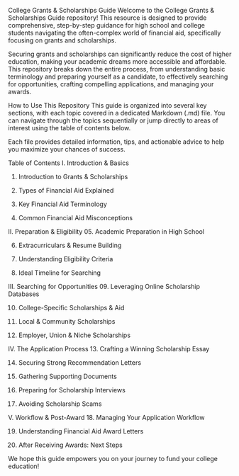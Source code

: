 College Grants & Scholarships Guide
Welcome to the College Grants & Scholarships Guide repository! This resource is designed to provide comprehensive, step-by-step guidance for high school and college students navigating the often-complex world of financial aid, specifically focusing on grants and scholarships.

Securing grants and scholarships can significantly reduce the cost of higher education, making your academic dreams more accessible and affordable. This repository breaks down the entire process, from understanding basic terminology and preparing yourself as a candidate, to effectively searching for opportunities, crafting compelling applications, and managing your awards.

How to Use This Repository
This guide is organized into several key sections, with each topic covered in a dedicated Markdown (.md) file. You can navigate through the topics sequentially or jump directly to areas of interest using the table of contents below.

Each file provides detailed information, tips, and actionable advice to help you maximize your chances of success.

Table of Contents
I. Introduction & Basics
01. Introduction to Grants & Scholarships

02. Types of Financial Aid Explained

03. Key Financial Aid Terminology

04. Common Financial Aid Misconceptions

II. Preparation & Eligibility
05. Academic Preparation in High School

06. Extracurriculars & Resume Building

07. Understanding Eligibility Criteria

08. Ideal Timeline for Searching

III. Searching for Opportunities
09. Leveraging Online Scholarship Databases

10. College-Specific Scholarships & Aid

11. Local & Community Scholarships

12. Employer, Union & Niche Scholarships

IV. The Application Process
13. Crafting a Winning Scholarship Essay

14. Securing Strong Recommendation Letters

15. Gathering Supporting Documents

16. Preparing for Scholarship Interviews

17. Avoiding Scholarship Scams

V. Workflow & Post-Award
18. Managing Your Application Workflow

19. Understanding Financial Aid Award Letters

20. After Receiving Awards: Next Steps

We hope this guide empowers you on your journey to fund your college education!

